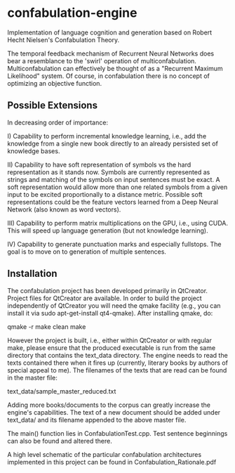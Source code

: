 confabulation-engine
====================

Implementation of language cognition and generation based on Robert Hecht Nielsen's Confabulation Theory.

The temporal feedback mechanism of Recurrent Neural Networks does bear a resemblance to the 'swirl' operation of multiconfabulation. Multiconfabulation can effectively be thought of as a "Recurrent Maximum Likelihood" system. Of course, in confabulation there is no concept of optimizing an objective function.

Possible Extensions
-------------------

In decreasing order of importance:

I) Capability to perform incremental knowledge learning, i.e., add the knowledge from a single new book directly to an already persisted set of knowledge bases.

II) Capability to have soft representation of symbols vs the hard representation as it stands now. Symbols are currently represented as strings and matching of the symbols on input sentences must be exact. A soft representation would allow more than one related symbols from a given input to be excited proportionally to a distance metric. Possible soft representations could be the feature vectors learned from a Deep Neural Network (also known as word vectors). 

III) Capability to perform matrix multiplications on the GPU, i.e., using CUDA. This will speed up language generation (but not knowledge learning).

IV) Capability to generate punctuation marks and especially fullstops. The goal is to move on to generation of multiple sentences.

Installation
------------

The confabulation project has been developed primarily in QtCreator. Project files for QtCreator are available. In order 
to build the project independently of QtCreator you will need the qmake facility (e.g., you can install
it via sudo apt-get-install qt4-qmake). After installing qmake, do: 

qmake -r
make clean
make 

However the project is built, i.e., either within QtCreator or with regular make, please ensure that the produced 
executable is run from the same directory that contains the text_data directory. The engine needs to read 
the texts contained there when it fires up (currently, literary books by authors of special appeal to me).
The filenames of the texts that are read can be found in the master file:

text_data/sample_master_reduced.txt

Adding more books/documents to the corpus can greatly increase the engine's capabilities. The text of a new 
document should be added under text_data/ and its filename appended to the above master file.

The main() function lies in ConfabulationTest.cpp. Test sentence beginnings can also be found and altered there.

A high level schematic of the particular confabulation architectures implemented in this project can be found in Confabulation_Rationale.pdf
